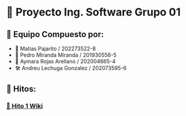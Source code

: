 # 📜 Proyecto Ing. Software Grupo 01

## 👥 Equipo Compuesto por:
- 🔎 Matias Pajarito / 202273522-8
- 🚀 Pedro Miranda Miranda / 201930556-5
- 🌺 Aymara Rojas Arellano / 202004665-4
- 🛠 Andreu Lechuga Gonzalez / 202073595-6

## 📑 Hitos:
### [🚧 Hito 1 Wiki](https://github.com/Andreu-Lechuga/INF225-FIA-GobChile/wiki/Hito-1:-SEMAT)
